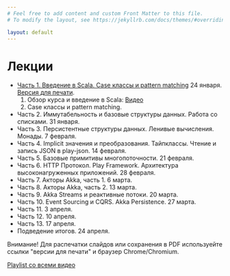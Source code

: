 ```yaml
---
# Feel free to add content and custom Front Matter to this file.
# To modify the layout, see https://jekyllrb.com/docs/themes/#overriding-theme-defaults

layout: default
---
```


# Лекции

* [Часть 1. Введение в Scala. Case классы и pattern matching](slides/day1.html) 24 января. [Версия для печати](slides/day1.html?print-pdf).
  1. Обзор курса и введение в Scala: [Видео](https://www.youtube.com/watch?v=T-fIGEPSynM)
  2. Case классы и pattern matching.
* Часть 2. Иммутабельность и базовые структуры данных. Работа со списками. 31 января.
* Часть 3. Персистентные структуры данных. Ленивые вычисления. Монады. 7 февраля. 
* Часть 4. Implicit значения и преобразования. Тайпклассы. Чтение и запись JSON в play-json. 14 февраля.
* Часть 5. Базовые примитивы многопоточности. 21 февраля.
* Часть 6. HTTP Протокол. Play Framework. Архитектура высоконагруженных приложений. 28 февраля.
* Часть 7. Акторы Akka, часть 1. 6 марта.
* Часть 8. Акторы Akka, часть 2. 13 марта.
* Часть 9. Akka Streams и реактивные потоки. 20 марта.
* Часть 10. Event Sourcing и CQRS. Akka Persistence. 27 марта.
* Часть 11. 3 апреля.
* Часть 12. 10 апреля.
* Часть 13. 17 апреля.
* Подведение итогов. 24 апреля.

Внимание! Для распечатки слайдов или сохранения в PDF используейте ссылки "версии для печати" и браузер Chrome/Chromium.

[Playlist со всеми видео](https://www.youtube.com/playlist?list=PLr3MOSSJVvAFDW8sY3qbowgMa-eFplLcG)


